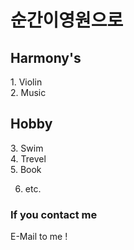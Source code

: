 

# 순간이영원으로

## Harmony's 

<div id="index">1. Violin</div>
<div id="index">2. Music</div> 

## Hobby 

<div id="index">3. Swim</div>
<div id="index">4. Trevel</div>
<div id="index">5. Book</div>

6. etc. 

### If you contact me
<div id="index"> E-Mail to me !</div> 

